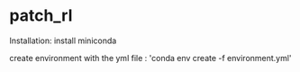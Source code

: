 # patch_rl

Installation:
install miniconda

create environment with the yml file : 'conda env create -f environment.yml'

